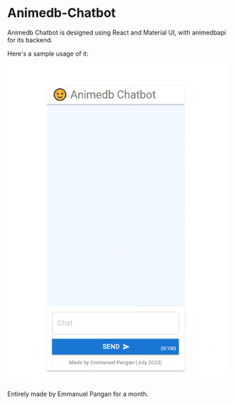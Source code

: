 # Animedb-Chatbot
Animedb Chatbot is designed using React and Material UI, with animedbapi for its backend.

Here's a sample usage of it:

![Animedb Chatbot sample usage](https://github.com/emmanuel-dev000/Animedb-Chatbot/blob/main/docs/Animedb%20Chatbot%20sample%20usage.gif)

Entirely made by Emmanuel Pangan for a month.
